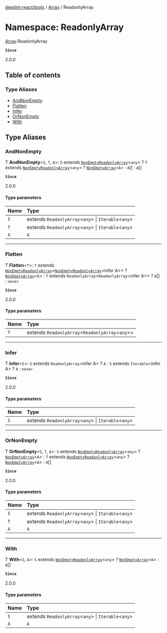 [@eslint-react/tools](../README.md) / [Array](Array.md) / ReadonlyArray

# Namespace: ReadonlyArray

[Array](Array.md).ReadonlyArray

**`Since`**

2.0.0

## Table of contents

### Type Aliases

- [AndNonEmpty](Array.ReadonlyArray.md#andnonempty)
- [Flatten](Array.ReadonlyArray.md#flatten)
- [Infer](Array.ReadonlyArray.md#infer)
- [OrNonEmpty](Array.ReadonlyArray.md#ornonempty)
- [With](Array.ReadonlyArray.md#with)

## Type Aliases

### AndNonEmpty

Ƭ **AndNonEmpty**\<`S`, `T`, `A`\>: `S` extends [`NonEmptyReadonlyArray`](Array.md#nonemptyreadonlyarray)\<`any`\> ? `T` extends [`NonEmptyReadonlyArray`](Array.md#nonemptyreadonlyarray)\<`any`\> ? [`NonEmptyArray`](Array.md#nonemptyarray)\<`A`\> : `A`[] : `A`[]

**`Since`**

2.0.0

#### Type parameters

| Name | Type                                                    |
| :--- | :------------------------------------------------------ |
| `S`  | extends `ReadonlyArray`\<`any`\> \| `Iterable`\<`any`\> |
| `T`  | extends `ReadonlyArray`\<`any`\> \| `Iterable`\<`any`\> |
| `A`  | `A`                                                     |

---

### Flatten

Ƭ **Flatten**\<`T`\>: `T` extends [`NonEmptyReadonlyArray`](Array.md#nonemptyreadonlyarray)\<[`NonEmptyReadonlyArray`](Array.md#nonemptyreadonlyarray)\<infer A\>\> ? [`NonEmptyArray`](Array.md#nonemptyarray)\<`A`\> : `T` extends `ReadonlyArray`\<`ReadonlyArray`\<infer A\>\> ? `A`[] : `never`

**`Since`**

2.0.0

#### Type parameters

| Name | Type                                                |
| :--- | :-------------------------------------------------- |
| `T`  | extends `ReadonlyArray`\<`ReadonlyArray`\<`any`\>\> |

---

### Infer

Ƭ **Infer**\<`S`\>: `S` extends `ReadonlyArray`\<infer A\> ? `A` : `S` extends `Iterable`\<infer A\> ? `A` : `never`

**`Since`**

2.0.0

#### Type parameters

| Name | Type                                                    |
| :--- | :------------------------------------------------------ |
| `S`  | extends `ReadonlyArray`\<`any`\> \| `Iterable`\<`any`\> |

---

### OrNonEmpty

Ƭ **OrNonEmpty**\<`S`, `T`, `A`\>: `S` extends [`NonEmptyReadonlyArray`](Array.md#nonemptyreadonlyarray)\<`any`\> ? [`NonEmptyArray`](Array.md#nonemptyarray)\<`A`\> : `T` extends [`NonEmptyReadonlyArray`](Array.md#nonemptyreadonlyarray)\<`any`\> ? [`NonEmptyArray`](Array.md#nonemptyarray)\<`A`\> : `A`[]

**`Since`**

2.0.0

#### Type parameters

| Name | Type                                                    |
| :--- | :------------------------------------------------------ |
| `S`  | extends `ReadonlyArray`\<`any`\> \| `Iterable`\<`any`\> |
| `T`  | extends `ReadonlyArray`\<`any`\> \| `Iterable`\<`any`\> |
| `A`  | `A`                                                     |

---

### With

Ƭ **With**\<`S`, `A`\>: `S` extends [`NonEmptyReadonlyArray`](Array.md#nonemptyreadonlyarray)\<`any`\> ? [`NonEmptyArray`](Array.md#nonemptyarray)\<`A`\> : `A`[]

**`Since`**

2.0.0

#### Type parameters

| Name | Type                                                    |
| :--- | :------------------------------------------------------ |
| `S`  | extends `ReadonlyArray`\<`any`\> \| `Iterable`\<`any`\> |
| `A`  | `A`                                                     |
